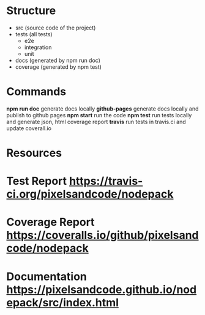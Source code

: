 # Structure

- src (source code of the project)
- tests (all tests)
  - e2e
  - integration
  - unit
- docs (generated by npm run doc)
- coverage (generated by npm test)

# Commands
**npm run doc** generate docs locally
**github-pages** generate docs locally and publish to github pages
**npm start** run the code
**npm test** run tests locally and generate json, html coverage report
**travis** run tests in travis.ci and update coverall.io

# Resources
# Test Report https://travis-ci.org/pixelsandcode/nodepack
# Coverage Report https://coveralls.io/github/pixelsandcode/nodepack
# Documentation https://pixelsandcode.github.io/nodepack/src/index.html